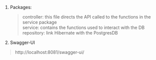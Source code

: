 
1. Packages:
   > controller: this file directs the API called to the functions in the service package <br>
   > service: contains the functions used to interact with the DB <br>
   > repository: link Hibernate with the PostgresDB <br>
2. Swagger-UI
  > http://localhost:8081/swagger-ui/